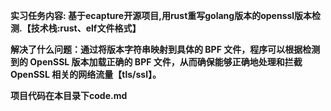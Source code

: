 **实习任务内容: 基于ecapture开源项目,用rust重写golang版本的openssl版本检测.【技术栈:rust、elf文件格式】**   


**解决了什么问题：通过将版本字符串映射到具体的 BPF 文件，程序可以根据检测到的 OpenSSL 版本加载正确的 BPF 文件，从而确保能够正确地处理和拦截 OpenSSL 相关的网络流量【tls/ssl】。**   
 
**项目代码在本目录下code.md**